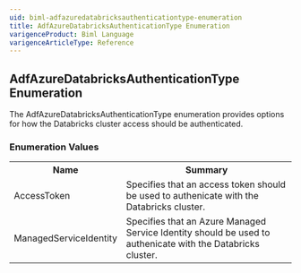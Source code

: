 ```yaml
---
uid: biml-adfazuredatabricksauthenticationtype-enumeration
title: AdfAzureDatabricksAuthenticationType Enumeration
varigenceProduct: Biml Language
varigenceArticleType: Reference
---
```


## AdfAzureDatabricksAuthenticationType Enumeration<div class="LanguageSummary"><div class ="SummaryItem">The AdfAzureDatabricksAuthenticationType enumeration provides options for how the Databricks cluster access should be authenticated.</div></div><div class="EnumValueGroup">### Enumeration Values<table id="EnumValue" class="MemberList"><tbody><tr><th class="MemberNameColumnHeader">Name</th><th class="MemberSummaryColumnHeader">Summary</th></tr><tr class="cd0"><td class="MemberName">AccessToken</td><td class="MemberSummary"><div class ="SummaryItem">Specifies that an access token should be used to authenicate with the Databricks cluster.</div> </td></tr><tr class="cd1"><td class="MemberName">ManagedServiceIdentity</td><td class="MemberSummary"><div class ="SummaryItem">Specifies that an Azure Managed Service Identity should be used to authenicate with the Databricks cluster.</div> </td></tr></tbody></table></div>